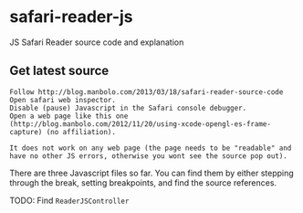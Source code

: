 # safari-reader-js
JS Safari Reader source code and explanation

## Get latest source

	Follow http://blog.manbolo.com/2013/03/18/safari-reader-source-code
	Open safari web inspector.
	Disable (pause) Javascript in the Safari console debugger.
	Open a web page like this one (http://blog.manbolo.com/2012/11/20/using-xcode-opengl-es-frame-capture) (no affiliation).
	
	It does not work on any web page (the page needs to be "readable" and have no other JS errors, otherwise you wont see the source pop out).

There are three Javascript files so far. You can find them by either stepping through the break, setting breakpoints, and find the source references. 

TODO: Find `ReaderJSController`